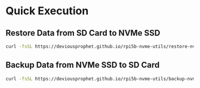 # Quick Execution
## Restore Data from SD Card to NVMe SSD
```bash
curl -fsSL https://deviousprophet.github.io/rpi5b-nvme-utils/restore-nvme-from-sd.sh | sudo bash -s -- -y
```
## Backup Data from NVMe SSD to SD Card
```bash
curl -fsSL https://deviousprophet.github.io/rpi5b-nvme-utils/backup-nvme-to-sd.sh | sudo bash -s -- -y
```
